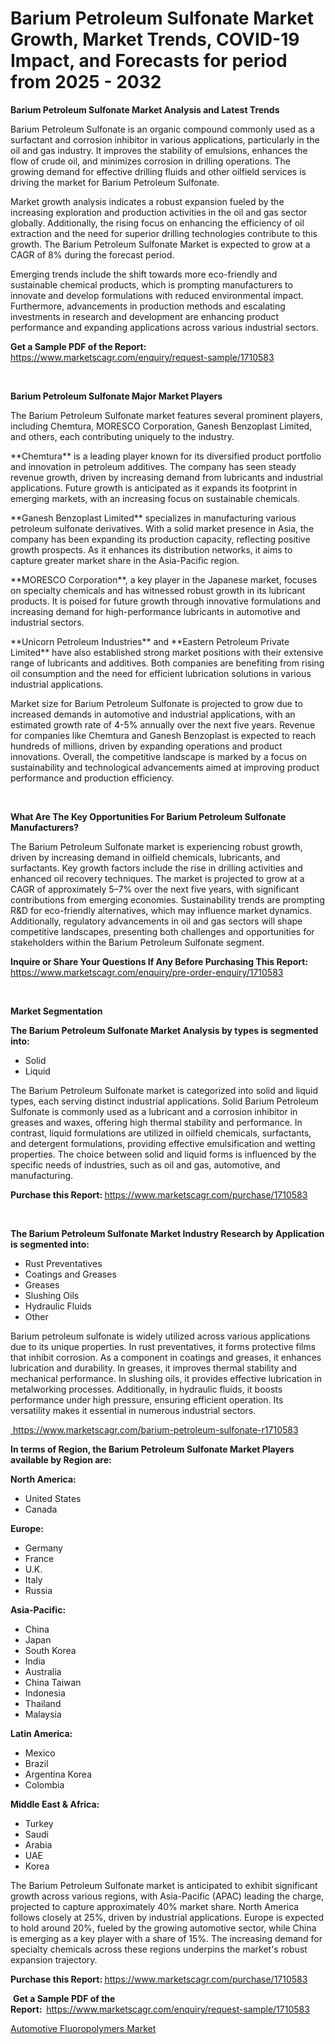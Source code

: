 <p><h1>Barium Petroleum Sulfonate Market Growth, Market Trends, COVID-19 Impact, and Forecasts for period from 2025 - 2032</h1></p><p><strong>Barium Petroleum Sulfonate Market Analysis and Latest Trends</strong></p>
<p><p>Barium Petroleum Sulfonate is an organic compound commonly used as a surfactant and corrosion inhibitor in various applications, particularly in the oil and gas industry. It improves the stability of emulsions, enhances the flow of crude oil, and minimizes corrosion in drilling operations. The growing demand for effective drilling fluids and other oilfield services is driving the market for Barium Petroleum Sulfonate.</p><p>Market growth analysis indicates a robust expansion fueled by the increasing exploration and production activities in the oil and gas sector globally. Additionally, the rising focus on enhancing the efficiency of oil extraction and the need for superior drilling technologies contribute to this growth. The Barium Petroleum Sulfonate Market is expected to grow at a CAGR of 8% during the forecast period. </p><p>Emerging trends include the shift towards more eco-friendly and sustainable chemical products, which is prompting manufacturers to innovate and develop formulations with reduced environmental impact. Furthermore, advancements in production methods and escalating investments in research and development are enhancing product performance and expanding applications across various industrial sectors.</p></p>
<p><strong>Get a Sample PDF of the Report:&nbsp;</strong> <a href="https://www.marketscagr.com/enquiry/request-sample/1710583?utm_campaign=3195&utm_medium=2&utm_source=Github&utm_content=ia&utm_term=27032025&utm_id=barium-petroleum-sulfonate">https://www.marketscagr.com/enquiry/request-sample/1710583</a></p>
<p>&nbsp;</p>
<p><strong>Barium Petroleum Sulfonate Major Market Players</strong></p>
<p><p>The Barium Petroleum Sulfonate market features several prominent players, including Chemtura, MORESCO Corporation, Ganesh Benzoplast Limited, and others, each contributing uniquely to the industry.</p><p>**Chemtura** is a leading player known for its diversified product portfolio and innovation in petroleum additives. The company has seen steady revenue growth, driven by increasing demand from lubricants and industrial applications. Future growth is anticipated as it expands its footprint in emerging markets, with an increasing focus on sustainable chemicals.</p><p>**Ganesh Benzoplast Limited** specializes in manufacturing various petroleum sulfonate derivatives. With a solid market presence in Asia, the company has been expanding its production capacity, reflecting positive growth prospects. As it enhances its distribution networks, it aims to capture greater market share in the Asia-Pacific region.</p><p>**MORESCO Corporation**, a key player in the Japanese market, focuses on specialty chemicals and has witnessed robust growth in its lubricant products. It is poised for future growth through innovative formulations and increasing demand for high-performance lubricants in automotive and industrial sectors.</p><p>**Unicorn Petroleum Industries** and **Eastern Petroleum Private Limited** have also established strong market positions with their extensive range of lubricants and additives. Both companies are benefiting from rising oil consumption and the need for efficient lubrication solutions in various industrial applications.</p><p>Market size for Barium Petroleum Sulfonate is projected to grow due to increased demands in automotive and industrial applications, with an estimated growth rate of 4-5% annually over the next five years. Revenue for companies like Chemtura and Ganesh Benzoplast is expected to reach hundreds of millions, driven by expanding operations and product innovations. Overall, the competitive landscape is marked by a focus on sustainability and technological advancements aimed at improving product performance and production efficiency.</p></p>
<p>&nbsp;</p>
<p><strong>What Are The Key Opportunities For Barium Petroleum Sulfonate Manufacturers?</strong></p>
<p><p>The Barium Petroleum Sulfonate market is experiencing robust growth, driven by increasing demand in oilfield chemicals, lubricants, and surfactants. Key growth factors include the rise in drilling activities and enhanced oil recovery techniques. The market is projected to grow at a CAGR of approximately 5–7% over the next five years, with significant contributions from emerging economies. Sustainability trends are prompting R&D for eco-friendly alternatives, which may influence market dynamics. Additionally, regulatory advancements in oil and gas sectors will shape competitive landscapes, presenting both challenges and opportunities for stakeholders within the Barium Petroleum Sulfonate segment.</p></p>
<p><strong>Inquire or Share Your Questions If Any Before Purchasing This Report:</strong> <a href="https://www.marketscagr.com/enquiry/pre-order-enquiry/1710583?utm_campaign=3195&utm_medium=2&utm_source=Github&utm_content=ia&utm_term=27032025&utm_id=barium-petroleum-sulfonate">https://www.marketscagr.com/enquiry/pre-order-enquiry/1710583</a></p>
<p>&nbsp;</p>
<p><strong>Market Segmentation</strong></p>
<p><strong>The Barium Petroleum Sulfonate Market Analysis by types is segmented into:</strong></p>
<p><ul><li>Solid</li><li>Liquid</li></ul></p>
<p><p>The Barium Petroleum Sulfonate market is categorized into solid and liquid types, each serving distinct industrial applications. Solid Barium Petroleum Sulfonate is commonly used as a lubricant and a corrosion inhibitor in greases and waxes, offering high thermal stability and performance. In contrast, liquid formulations are utilized in oilfield chemicals, surfactants, and detergent formulations, providing effective emulsification and wetting properties. The choice between solid and liquid forms is influenced by the specific needs of industries, such as oil and gas, automotive, and manufacturing.</p></p>
<p><strong>Purchase this Report:&nbsp;</strong><a href="https://www.marketscagr.com/purchase/1710583?utm_campaign=3195&utm_medium=2&utm_source=Github&utm_content=ia&utm_term=27032025&utm_id=barium-petroleum-sulfonate">https://www.marketscagr.com/purchase/1710583</a></p>
<p>&nbsp;</p>
<p><strong>The Barium Petroleum Sulfonate Market Industry Research by Application is segmented into:</strong></p>
<p><ul><li>Rust Preventatives</li><li>Coatings and Greases</li><li>Greases</li><li>Slushing Oils</li><li>Hydraulic Fluids</li><li>Other</li></ul></p>
<p><p>Barium petroleum sulfonate is widely utilized across various applications due to its unique properties. In rust preventatives, it forms protective films that inhibit corrosion. As a component in coatings and greases, it enhances lubrication and durability. In greases, it improves thermal stability and mechanical performance. In slushing oils, it provides effective lubrication in metalworking processes. Additionally, in hydraulic fluids, it boosts performance under high pressure, ensuring efficient operation. Its versatility makes it essential in numerous industrial sectors.</p></p>
<p><a href="https://www.marketscagr.com/barium-petroleum-sulfonate-r1710583?utm_campaign=3195&utm_medium=2&utm_source=Github&utm_content=ia&utm_term=27032025&utm_id=barium-petroleum-sulfonate">&nbsp;https://www.marketscagr.com/barium-petroleum-sulfonate-r1710583</a></p>
<p><strong>In terms of Region, the Barium Petroleum Sulfonate Market Players available by Region are:</strong></p>
<p>
    <p> <strong> North America: </strong>
        <ul>
            <li>United States</li>
            <li>Canada</li>
        </ul>
        </p> 
    <p> <strong> Europe: </strong>
        <ul>
            <li>Germany</li>
            <li>France</li>
            <li>U.K.</li>
            <li>Italy</li>
            <li>Russia</li>
        </ul>
        </p> 
    <p> <strong> Asia-Pacific: </strong>
        <ul>
            <li>China</li>
            <li>Japan</li>
            <li>South Korea</li>
            <li>India</li>
            <li>Australia</li>
            <li>China Taiwan</li>
            <li>Indonesia</li>
            <li>Thailand</li>
            <li>Malaysia</li>
        </ul>
        </p> 
    <p> <strong> Latin America: </strong>
        <ul>
            <li>Mexico</li>
            <li>Brazil</li>
            <li>Argentina Korea</li>
            <li>Colombia</li>
        </ul>
        </p> 
    <p> <strong> Middle East & Africa: </strong>
        <ul>
            <li>Turkey</li>
            <li>Saudi</li>
            <li>Arabia</li>
            <li>UAE</li>
            <li>Korea</li>
        </ul>
    </p>
    </p>
<p><p>The Barium Petroleum Sulfonate market is anticipated to exhibit significant growth across various regions, with Asia-Pacific (APAC) leading the charge, projected to capture approximately 40% market share. North America follows closely at 25%, driven by industrial applications. Europe is expected to hold around 20%, fueled by the growing automotive sector, while China is emerging as a key player with a share of 15%. The increasing demand for specialty chemicals across these regions underpins the market's robust expansion trajectory.</p></p>
<p><strong>Purchase this Report: </strong><a href="https://www.marketscagr.com/purchase/1710583?utm_campaign=3195&utm_medium=2&utm_source=Github&utm_content=ia&utm_term=27032025&utm_id=barium-petroleum-sulfonate">https://www.marketscagr.com/purchase/1710583</a></p>
<p>&nbsp;<strong>Get a Sample PDF of the Report:&nbsp;&nbsp;</strong><a href="https://www.marketscagr.com/enquiry/request-sample/1710583?utm_campaign=3195&utm_medium=2&utm_source=Github&utm_content=ia&utm_term=27032025&utm_id=barium-petroleum-sulfonate">https://www.marketscagr.com/enquiry/request-sample/1710583</a></p>
<p><strong></strong></p>
<p><p><a href="https://github.com/keohannchavo/Market-Research-Report-List-1/blob/main/automotive-fluoropolymers-market.md?utm_campaign=3195&utm_medium=2&utm_source=Github&utm_content=ia&utm_term=27032025&utm_id=barium-petroleum-sulfonate">Automotive Fluoropolymers Market</a></p></p>
